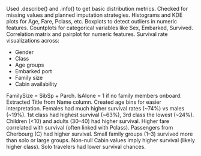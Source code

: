 
Used .describe() and .info() to get basic distribution metrics.
Checked for missing values and planned imputation strategies.
Histograms and KDE plots for Age, Fare, Pclass, etc.
Boxplots to detect outliers in numeric features.
Countplots for categorical variables like Sex, Embarked, Survived.
Correlation matrix and pairplot for numeric features.
Survival rate visualizations across:
  - Gender
  - Class
  - Age groups
  - Embarked port
  - Family size
  - Cabin availability

FamilySize = SibSp + Parch.
IsAlone = 1 if no family members onboard.
Extracted Title from Name column.
Created age bins for easier interpretation.
Females had much higher survival rates (~74%) vs males (~19%).
1st class had highest survival (~63%), 3rd class the lowest (~24%).
Children (<10) and adults (30–40) had higher survival.
Higher fare correlated with survival (often linked with Pclass).
Passengers from Cherbourg (C) had higher survival.
Small family groups (1–3) survived more than solo or large groups.
Non-null Cabin values imply higher survival (likely higher class).
Solo travelers had lower survival chances.
